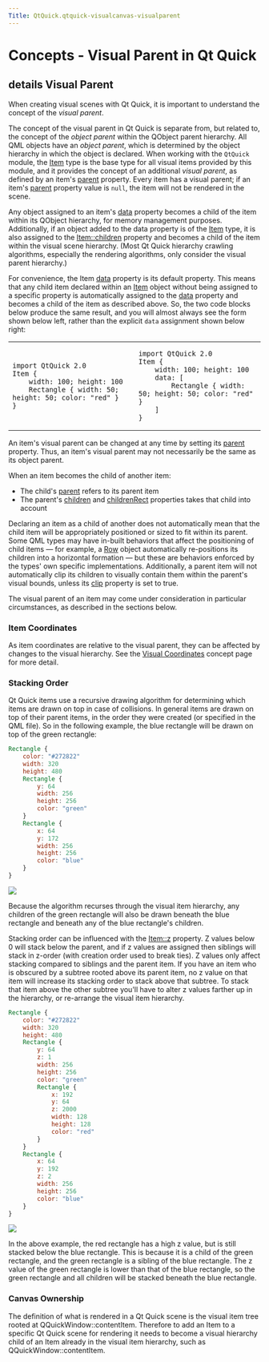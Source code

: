 ```yaml
---
Title: QtQuick.qtquick-visualcanvas-visualparent
---
```

        
Concepts - Visual Parent in Qt Quick
====================================

<span class="subtitle"></span>
details
Visual Parent
-------------

When creating visual scenes with Qt Quick, it is important to understand the concept of the *visual parent*.

The concept of the visual parent in Qt Quick is separate from, but related to, the concept of the *object parent* within the QObject parent hierarchy. All QML objects have an *object parent*, which is determined by the object hierarchy in which the object is declared. When working with the `QtQuick` module, the [Item](../QtQuick.Item.md) type is the base type for all visual items provided by this module, and it provides the concept of an additional *visual parent*, as defined by an item's [parent](../QtQuick.Item.md#parent-prop) property. Every item has a visual parent; if an item's [parent](../QtQuick.Item.md#parent-prop) property value is `null`, the item will not be rendered in the scene.

Any object assigned to an item's [data](../QtQuick.Item.md#data-prop) property becomes a child of the item within its QObject hierarchy, for memory management purposes. Additionally, if an object added to the data property is of the [Item](../QtQuick.Item.md) type, it is also assigned to the [Item::children](../QtQuick.Item.md#children-prop) property and becomes a child of the item within the visual scene hierarchy. (Most Qt Quick hierarchy crawling algorithms, especially the rendering algorithms, only consider the visual parent hierarchy.)

For convenience, the Item [data](../QtQuick.Item.md#data-prop) property is its default property. This means that any child item declared within an [Item](../QtQuick.Item.md) object without being assigned to a specific property is automatically assigned to the [data](../QtQuick.Item.md#data-prop) property and becomes a child of the item as described above. So, the two code blocks below produce the same result, and you will almost always see the form shown below left, rather than the explicit `data` assignment shown below right:

<table>
<colgroup>
<col width="50%" />
<col width="50%" />
</colgroup>
<tbody>
<tr class="odd">
<td><pre class="cpp"><code>import QtQuick 2.0
Item {
    width: 100; height: 100
    Rectangle { width: 50; height: 50; color: &quot;red&quot; }
}</code></pre></td>
<td><pre class="cpp"><code>import QtQuick 2.0
Item {
    width: 100; height: 100
    data: [
        Rectangle { width: 50; height: 50; color: &quot;red&quot; }
    ]
}</code></pre></td>
</tr>
</tbody>
</table>

An item's visual parent can be changed at any time by setting its [parent](../QtQuick.Item.md#parent-prop) property. Thus, an item's visual parent may not necessarily be the same as its object parent.

When an item becomes the child of another item:

-   The child's [parent](../QtQuick.Item.md#parent-prop) refers to its parent item
-   The parent's [children](../QtQuick.Item.md#children-prop) and [childrenRect](../QtQuick.Item.md#childrenRect.x-prop) properties takes that child into account

Declaring an item as a child of another does not automatically mean that the child item will be appropriately positioned or sized to fit within its parent. Some QML types may have in-built behaviors that affect the positioning of child items — for example, a [Row](../QtQuick.qtquick-positioning-layouts.md#row) object automatically re-positions its children into a horizontal formation — but these are behaviors enforced by the types' own specific implementations. Additionally, a parent item will not automatically clip its children to visually contain them within the parent's visual bounds, unless its [clip](../QtQuick.Item.md#clip-prop) property is set to true.

The visual parent of an item may come under consideration in particular circumstances, as described in the sections below.

<span id="item-coordinates"></span>
### Item Coordinates

As item coordinates are relative to the visual parent, they can be affected by changes to the visual hierarchy. See the [Visual Coordinates](../QtQuick.qtquick-visualcanvas-coordinates.md) concept page for more detail.

<span id="stacking-order"></span>
### Stacking Order

Qt Quick items use a recursive drawing algorithm for determining which items are drawn on top in case of collisions. In general items are drawn on top of their parent items, in the order they were created (or specified in the QML file). So in the following example, the blue rectangle will be drawn on top of the green rectangle:

``` qml
Rectangle {
    color: "#272822"
    width: 320
    height: 480
    Rectangle {
        y: 64
        width: 256
        height: 256
        color: "green"
    }
    Rectangle {
        x: 64
        y: 172
        width: 256
        height: 256
        color: "blue"
    }
}
```

![](https://developer.ubuntu.com/static/devportal_uploaded/53b2c0b3-9631-475c-bb3b-c485c528414c-api/apps/qml/sdk-15.04.6/qtquick-visualcanvas-visualparent/images/visual-parent-example.png)

Because the algorithm recurses through the visual item hierarchy, any children of the green rectangle will also be drawn beneath the blue rectangle and beneath any of the blue rectangle's children.

Stacking order can be influenced with the [Item::z](../QtQuick.Item.md#z-prop) property. Z values below 0 will stack below the parent, and if z values are assigned then siblings will stack in z-order (with creation order used to break ties). Z values only affect stacking compared to siblings and the parent item. If you have an item who is obscured by a subtree rooted above its parent item, no z value on that item will increase its stacking order to stack above that subtree. To stack that item above the other subtree you'll have to alter z values farther up in the hierarchy, or re-arrange the visual item hierarchy.

``` qml
Rectangle {
    color: "#272822"
    width: 320
    height: 480
    Rectangle {
        y: 64
        z: 1
        width: 256
        height: 256
        color: "green"
        Rectangle {
            x: 192
            y: 64
            z: 2000
            width: 128
            height: 128
            color: "red"
        }
    }
    Rectangle {
        x: 64
        y: 192
        z: 2
        width: 256
        height: 256
        color: "blue"
    }
}
```

![](https://developer.ubuntu.com/static/devportal_uploaded/d8392b0e-111d-4aca-9e82-de2125a5efe3-api/apps/qml/sdk-15.04.6/qtquick-visualcanvas-visualparent/images/visual-parent-example2.png)

In the above example, the red rectangle has a high z value, but is still stacked below the blue rectangle. This is because it is a child of the green rectangle, and the green rectangle is a sibling of the blue rectangle. The z value of the green rectangle is lower than that of the blue rectangle, so the green rectangle and all children will be stacked beneath the blue rectangle.

<span id="canvas-ownership"></span>
### Canvas Ownership

The definition of what is rendered in a Qt Quick scene is the visual item tree rooted at QQuickWindow::contentItem. Therefore to add an Item to a specific Qt Quick scene for rendering it needs to become a visual hierarchy child of an Item already in the visual item hierarchy, such as QQuickWindow::contentItem.

